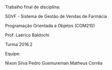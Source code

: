 Trabalho final de disciplina:

SGVF - Sistema de Gestão de Vendas de Farmácia

Programação Orientada a Objetos (COM210)

Prof. Laérico Baldochi

Turma 2016.2

Equipe:

Nixon Silva
Pedro Guemureman
Matheus Corrêa
